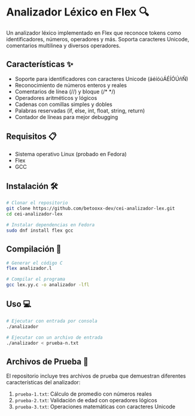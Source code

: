 # Analizador Léxico en Flex 🔍

Un analizador léxico implementado en Flex que reconoce tokens como identificadores, números, operadores y más. Soporta caracteres Unicode, comentarios multilinea y diversos operadores.

## Características ✨

- Soporte para identificadores con caracteres Unicode (áéíóúÁÉÍÓÚñÑ)
- Reconocimiento de números enteros y reales
- Comentarios de línea (//) y bloque (/* */)
- Operadores aritméticos y lógicos
- Cadenas con comillas simples y dobles
- Palabras reservadas (if, else, int, float, string, return)
- Contador de líneas para mejor debugging

## Requisitos 📋

- Sistema operativo Linux (probado en Fedora)
- Flex
- GCC

## Instalación 🛠️

```bash
# Clonar el repositorio
git clone https://github.com/betooxx-dev/cei-analizador-lex.git
cd cei-analizador-lex

# Instalar dependencias en Fedora
sudo dnf install flex gcc
```

## Compilación 🔨

```bash
# Generar el código C
flex analizador.l

# Compilar el programa
gcc lex.yy.c -o analizador -lfl
```

## Uso 💻

```bash
# Ejecutar con entrada por consola
./analizador

# Ejecutar con un archivo de entrada
./analizador < prueba-n.txt
```

## Archivos de Prueba 🧪

El repositorio incluye tres archivos de prueba que demuestran diferentes características del analizador:

1. `prueba-1.txt`: Cálculo de promedio con números reales
2. `prueba-2.txt`: Validación de edad con operadores lógicos
3. `prueba-3.txt`: Operaciones matemáticas con caracteres Unicode
